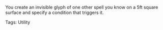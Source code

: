 You create an invisible glyph of one other spell you know on a 5ft square surface and specify a condition that triggers it.

Tags: Utility
